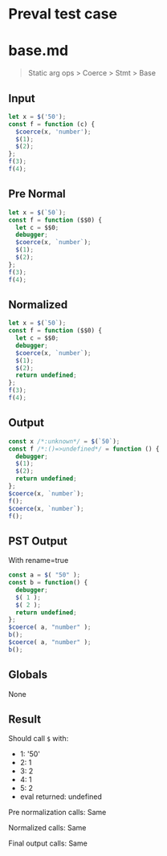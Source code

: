 # Preval test case

# base.md

> Static arg ops > Coerce > Stmt > Base

## Input

`````js filename=intro
let x = $('50');
const f = function (c) {
  $coerce(x, 'number');
  $(1);
  $(2);
};
f(3);
f(4);
`````

## Pre Normal


`````js filename=intro
let x = $(`50`);
const f = function ($$0) {
  let c = $$0;
  debugger;
  $coerce(x, `number`);
  $(1);
  $(2);
};
f(3);
f(4);
`````

## Normalized


`````js filename=intro
let x = $(`50`);
const f = function ($$0) {
  let c = $$0;
  debugger;
  $coerce(x, `number`);
  $(1);
  $(2);
  return undefined;
};
f(3);
f(4);
`````

## Output


`````js filename=intro
const x /*:unknown*/ = $(`50`);
const f /*:()=>undefined*/ = function () {
  debugger;
  $(1);
  $(2);
  return undefined;
};
$coerce(x, `number`);
f();
$coerce(x, `number`);
f();
`````

## PST Output

With rename=true

`````js filename=intro
const a = $( "50" );
const b = function() {
  debugger;
  $( 1 );
  $( 2 );
  return undefined;
};
$coerce( a, "number" );
b();
$coerce( a, "number" );
b();
`````

## Globals

None

## Result

Should call `$` with:
 - 1: '50'
 - 2: 1
 - 3: 2
 - 4: 1
 - 5: 2
 - eval returned: undefined

Pre normalization calls: Same

Normalized calls: Same

Final output calls: Same
